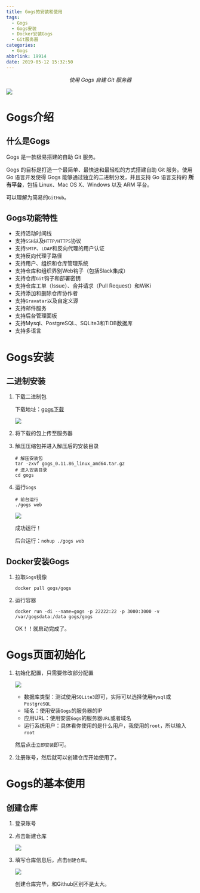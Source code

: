 ```yaml
---
title: Gogs的安装和使用
tags:
  - Gogs
  - Gogs安装
  - Docker安装Gogs
  - Git服务器
categories:
  - Gogs
abbrlink: 19914
date: 2019-05-12 15:32:50
---
```


<center><i>使用 Gogs 自建 Git 服务器</i></center>

![](https://imxushuai-blog.oss-cn-chengdu.aliyuncs.com/Gogs.png)

<!-- more -->

# Gogs介绍

## 什么是Gogs

Gogs 是一款极易搭建的自助 Git 服务。

Gogs 的目标是打造一个最简单、最快速和最轻松的方式搭建自助 Git 服务。使用 Go 语言开发使得 Gogs 能够通过独立的二进制分发，并且支持 Go 语言支持的 **所有平台**，包括 Linux、Mac OS X、Windows 以及 ARM 平台。

可以理解为简易的`GitHub`。

##  Gogs功能特性

- 支持活动时间线
- 支持`SSH`以及`HTTP/HTTPS`协议
- 支持`SMTP`、`LDAP`和反向代理的用户认证
- 支持反向代理子路径
- 支持用户、组织和仓库管理系统
- 支持仓库和组织界别Web钩子（包括Slack集成）
- 支持仓库`Git`钩子和部署密钥
- 支持仓库工单（Issue）、合并请求（Pull Request）和WiKi
- 支持添加和删除仓库协作者
- 支持`Gravatar`以及自定义源
- 支持邮件服务
- 支持后台管理面板
- 支持Mysql、PostgreSQL、SQLite3和TiDB数据库
- 支持多语言

# Gogs安装

## 二进制安装

1. 下载二进制包

   下载地址：[gogs下载](<https://gogs.io/docs/installation/install_from_binary>)

   ![](https://imxushuai-blog.oss-cn-chengdu.aliyuncs.com/20190630113004.png)

2. 将下载的包上传至服务器

3. 解压压缩包并进入解压后的安装目录

   ```shell
   # 解压安装包
   tar -zxvf gogs_0.11.86_linux_amd64.tar.gz
   # 进入安装目录
   cd gogs
   ```

4. 运行`Gogs`

   ```shell
   # 前台运行
   ./gogs web
   ```

   
   ![](https://imxushuai-blog.oss-cn-chengdu.aliyuncs.com/20190630113321.png)
   
   成功运行！
   
   后台运行：`nohup ./gogs web`

## Docker安装Gogs

1. 拉取`Gogs`镜像

   ```shell
   docker pull gogs/gogs
    ```

2. 运行容器

   ```shell
   docker run -di --name=gogs -p 22222:22 -p 3000:3000 -v /var/gogsdata:/data gogs/gogs
   ```

   OK！！就启动完成了。

# Gogs页面初始化

1. 初始化配置，只需要修改部分配置

   ![](https://imxushuai-blog.oss-cn-chengdu.aliyuncs.com/20190628223713.png)

   - 数据库类型：测试使用`SQLite3`即可，实际可以选择使用`Mysql`或`PostgreSQL`
   - 域名：使用安装`Gogs`的服务器的IP
   - 应用URL：使用安装`Gogs`的服务器`URL`或者域名
   - 运行系统用户：具体看你使用的是什么用户，我使用的`root`，所以输入`root`

   然后点击`立即安装`即可。

2. 注册账号，然后就可以创建仓库开始使用了。

# Gogs的基本使用

## 创建仓库

1. 登录账号

2. 点击新建仓库

   ![](https://imxushuai-blog.oss-cn-chengdu.aliyuncs.com/20190630143510.png)

3. 填写仓库信息后，点击`创建仓库`。

   ![](https://imxushuai-blog.oss-cn-chengdu.aliyuncs.com/20190630143705.png)

   创建仓库完毕，和Github区别不是太大。
